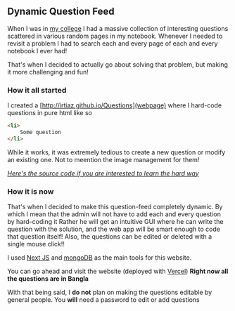 ## Dynamic Question Feed
When I was in [my college](https://ndc.edu.bd/) I had a massive collection of interesting questions scattered 
in various random pages in my notebook.
Whenever I needed to revisit a problem I had to search each and every page of each and every notebook I ever had!

That's when I decided to actually go about solving that problem, but making it more challenging and fun!

### How it all started
I created a [http://irtiaz.github.io/Questions](webpage) where I hard-code questions in pure html like so
```html
<li>
	Some question
</li>
```
While it works, it was extremely tedious to create a new question or modify an existing one. Not to meention the image management for them!

*[Here's the source code if you are interested to learn the hard way](https://github.com/Irtiaz/Questions)*

### How it is now

That's when I decided to make this question-feed completely dynamic. By which I mean that the admin will not have to add each and every question by hard-coding it
Rather he will get an intuitive GUI where he can write the question with the solution, and the web app will be smart enough to code that question itself!
Also, the questions can be edited or deleted with a single mouse click!!

I used [Next JS](http://nextjs.org/) and [mongoDB](https://www.mongodb.com/) as the main tools for this website.

You can go ahead and visit the website (deployed with [Vercel](https://vercel.com/))
**Right now all the questions are in Bangla**

With that being said, I **do not** plan on making the questions editable by general people. You **will** need a password to edit or add questions
